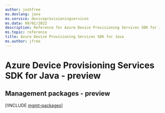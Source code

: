 ```yaml
---
author: joshfree
ms.devlang: java
ms.service: deviceprovisioningservices
ms.data: 09/01/2022
description: Reference for Azure Device Provisioning Services SDK for Java
ms.topic: reference
title: Azure Device Provisioning Services SDK for Java
ms.author: jfree
---
```

# Azure Device Provisioning Services SDK for Java - preview

## Management packages - preview
[!INCLUDE [mgmt-packages](device-provisioning-services-mgmt-index.md)]